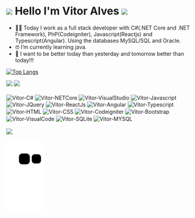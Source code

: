 <h1>
<img src="https://media.giphy.com/media/hvRJCLFzcasrR4ia7z/giphy.gif" width="28">
Hello I'm Vitor Alves <img src="https://media.giphy.com/media/12oufCB0MyZ1Go/giphy.gif" width="50">
</h1>

- 👨‍💻 Today I work as a full stack developer with C#(.NET Core and .NET Framework), PhP(Codeigniter), Javascript(Reactjs) and Typescript(Angular). Using the databases MySQL/SQL and Oracle.
- 🤓 I’m currently learning java.
- 🧬 I want to be better today than yesterday and tomorrow better than today!!!

[![Top Langs](https://github-readme-stats.vercel.app/api/top-langs/?username=vitoreafarias&layout=compact&count_private=true)](https://github.com/anuraghazra/github-readme-stats)

<div>
  <img height="160em" src="https://github-readme-stats-gray-rho.vercel.app/api?username=VitorEAFarias&&show_icons=true&theme=dark&include_all_commits=true&count_private=true"/>
  <img height="160em" src="https://github-readme-stats-gray-rho.vercel.app/api/top-langs/?username=VitorEAFarias&layout=compact$langs_count=8&theme=dark"/>
</div>

<div style="display: inline_block"><br>
  <img align="center" alt="Vitor-C#" height="40" width="50" src="https://cdn.jsdelivr.net/gh/devicons/devicon/icons/csharp/csharp-original.svg">
  <img align="center" alt="Vitor-NETCore" height="40" width="50" src="https://cdn.jsdelivr.net/gh/devicons/devicon/icons/dotnetcore/dotnetcore-original.svg">
  <img align="center" alt="Vitor-VisualStudio" height="40" width="50" src="https://cdn.jsdelivr.net/gh/devicons/devicon/icons/visualstudio/visualstudio-plain.svg">
  <img align="center" alt="Vitor-Javascript" height="40" width="50" src="https://cdn.jsdelivr.net/gh/devicons/devicon/icons/javascript/javascript-original.svg">
  <img align="center" alt="Vitor-JQuery" height="40" width="50" src="https://cdn.jsdelivr.net/gh/devicons/devicon/icons/jquery/jquery-original.svg">
  <img align="center" alt="Vitor-ReactJs" height="40" width="50" src="https://cdn.jsdelivr.net/gh/devicons/devicon/icons/react/react-original.svg">
  <img align="center" alt="Vitor-Angular" height="40" width="50" src="https://cdn.jsdelivr.net/gh/devicons/devicon/icons/angularjs/angularjs-original.svg">
  <img align="center" alt="Vitor-Typescript" height="40" width="50" src="https://cdn.jsdelivr.net/gh/devicons/devicon/icons/typescript/typescript-original.svg">
  <img align="center" alt="Vitor-HTML" height="40" width="50" src="https://cdn.jsdelivr.net/gh/devicons/devicon/icons/html5/html5-original.svg">
  <img align="center" alt="Vitor-CSS" height="40" width="50" src="https://cdn.jsdelivr.net/gh/devicons/devicon/icons/css3/css3-original.svg">
  <img align="center" alt="Vitor-Codeigniter" height="40" width="50" src="https://cdn.jsdelivr.net/gh/devicons/devicon/icons/codeigniter/codeigniter-plain.svg">
  <img align="center" alt="Vitor-Bootstrap" height="40" width="50" src="https://cdn.jsdelivr.net/gh/devicons/devicon/icons/bootstrap/bootstrap-original.svg">
  <img align="center" alt="Vitor-VisualCode" height="40" width="50" src="https://cdn.jsdelivr.net/gh/devicons/devicon/icons/vscode/vscode-original.svg">
  <img align="center" alt="Vitor-SQLite" height="40" width="50" src="https://cdn.jsdelivr.net/gh/devicons/devicon/icons/sqlite/sqlite-original.svg">
  <img align="center" alt="Vitor-MYSQL" height="40" width="50" src="https://cdn.jsdelivr.net/gh/devicons/devicon/icons/mysql/mysql-original.svg">
</div>
<br>
<div>
  <a href="https://www.linkedin.com/in/VitorEAFarias" target="_blank"><img src="https://img.shields.io/badge/-LinkedIn-%230077B5?style=for-the-badge&logo=linkedin&logoColor=white" target="_blank"></a> 

   ![Snake animation](https://github.com/VitorEAFarias/VitorEAFarias/blob/output/github-contribution-grid-snake.svg)
  
</div>
